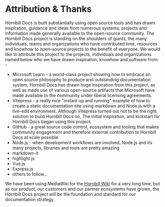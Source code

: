 # Attribution & Thanks

Hornbill Docs is built substantially using open source tools and has drawn inspiration, guidance and ideas from numerous systems, projects and information made generally available to the open-source community.  The Hornbill Docs project is standing on the shoulders of giants, the many individuals, teams and organizations who have contributed time, resources and knowhow to open-source projects to the benefit of everyone.  We would like to attribute this project to the projects, individuals and organizations named below who we have drawn inspiration, knowhow and software from: -

* Microsoft Learn - a world-class project showing how to embrace an open source philosophy to produce and outstanding documentation system, Hornbill Docs has drawn huge inspiration from this project, as well as made use of various open-source artifacts that Microsoft have made available to the community under liberal licensing agreements. 
* Vitepress - a really nice "instant up and running" example of how to create a static documentation site using markdown and Node.js with a live-edit environment. Although Vitepress turned out not to be the right solution to build Hornbill Docs on, The initial inspiration, and kickstart for Hornbill Docs began using this project. 
* GitHub - a great source code control, ecosystem and tooling that makes community engagement and therefore external contribution to Hornbill Docs at scale possible. 
* Node.js - when development workflows are involved, Node.js and its many projects, libraries and tools are pretty amazing
* markdown-it
* highlight.js
* Vue.js
* Express.js 
* others to follow... 

We have been using MediaWiki for the [Hornbill Wiki](https://wiki.hornbill.com) for a very long time, but as our product, our customers and our partner ecosystems have grown, the Hornbill Docs project will be the foundation and standard for our documentation strategy. 
